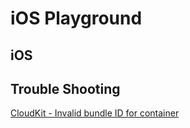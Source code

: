 # iOS Playground

## iOS

## Trouble Shooting
[CloudKit - Invalid bundle ID for container](https://github.com/HugoPrinsloo/iOS-Playground/blob/develop/Trouble%20Shooting/Cloudkit%20issues.md)

